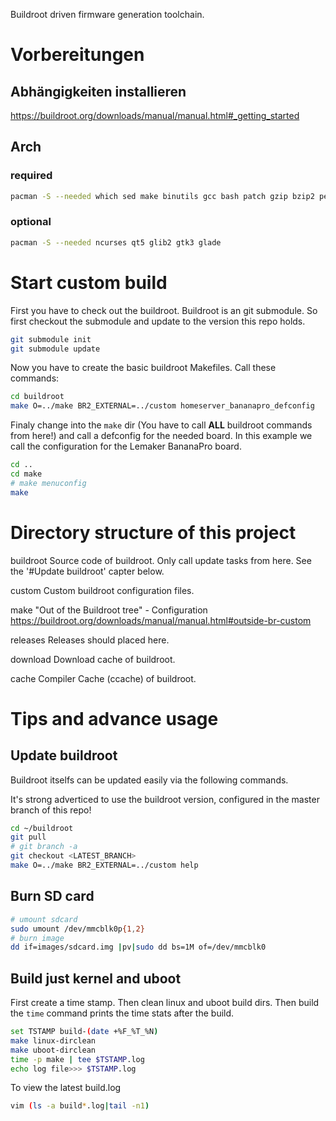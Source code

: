 Buildroot driven firmware generation toolchain.

# Vorbereitungen
## Abhängigkeiten installieren
https://buildroot.org/downloads/manual/manual.html#_getting_started

## Arch
### required
```bash
pacman -S --needed which sed make binutils gcc bash patch gzip bzip2 perl tar cpio python unzip rsync file bc wget git rsync subversion
```

### optional
```bash
pacman -S --needed ncurses qt5 glib2 gtk3 glade
```

# Start custom build
First you have to check out the buildroot. Buildroot is an git submodule.
So first checkout the submodule and update to the version this repo holds.

```bash
git submodule init
git submodule update
```

Now you have to create the basic buildroot Makefiles. Call these commands:

```bash
cd buildroot
make O=../make BR2_EXTERNAL=../custom homeserver_bananapro_defconfig
```

Finaly change into the `make` dir (You have to call **ALL** buildroot commands
from here!) and call a defconfig for the needed board. In this example we call
the configuration for the Lemaker BananaPro board.

```bash
cd ..
cd make
# make menuconfig
make
```

# Directory structure of this project

buildroot       Source code of buildroot. Only call update tasks from here.
                See the '#Update buildroot' capter below.

custom          Custom buildroot configuration files.

make            "Out of the Buildroot tree" - Configuration
                https://buildroot.org/downloads/manual/manual.html#outside-br-custom

releases        Releases should placed here.

download        Download cache of buildroot.

cache           Compiler Cache (ccache) of buildroot.


# Tips and advance usage
## Update buildroot
Buildroot itselfs can be updated easily via the following commands.

It's strong adverticed to use the buildroot version, configured in the master
branch of this repo!

```bash
cd ~/buildroot
git pull
# git branch -a
git checkout <LATEST_BRANCH>
make O=../make BR2_EXTERNAL=../custom help
```

## Burn SD card

```bash
# umount sdcard
sudo umount /dev/mmcblk0p{1,2}
# burn image
dd if=images/sdcard.img |pv|sudo dd bs=1M of=/dev/mmcblk0
```

## Build just kernel and uboot
First create a time stamp. Then clean linux and uboot build dirs. Then build
the `time` command prints the time stats after the build.

```bash
set TSTAMP build-(date +%F_%T_%N)
make linux-dirclean
make uboot-dirclean
time -p make | tee $TSTAMP.log
echo log file>>> $TSTAMP.log
```

To view the latest build.log

```bash
vim (ls -a build*.log|tail -n1)
```
